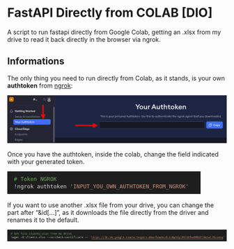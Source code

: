 
# FastAPI Directly from COLAB [DIO]

A script to run fastapi directly from Google Colab, getting an .xlsx from my drive to read it back directly in the browser via ngrok.

## Informations

The only thing you need to run directly from Colab, as it stands, is your own **authtoken** from [ngrok](https://ngrok.com/):


![App Screenshot](https://github.com/marceloandrade93/fastapi-python-dio/blob/main/files/screenshot_1.png?raw=true)


Once you have the authtoken, inside the colab, change the field indicated with your generated token.

![App Screenshot](https://github.com/marceloandrade93/fastapi-python-dio/blob/main/files/screenshot_2.png?raw=true)


If you want to use another .xlsx file from your drive, you can change the part after “&id[...]”, as it downloads the file directly from the driver and renames it to the default.

![App Screenshot](https://github.com/marceloandrade93/fastapi-python-dio/blob/main/files/screenshot_3.png?raw=true)


